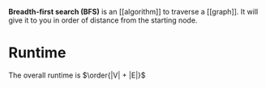 **Breadth-first search (BFS)** is an [[algorithm]] to traverse a [[graph]]. It will give it to you in order of distance from the starting node.

# Runtime

The overall runtime is $\order{|V| + |E|}$